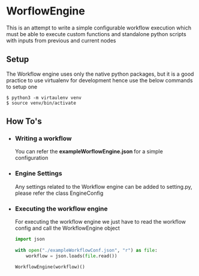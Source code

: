 # <strong> WorflowEngine </strong>

This is an attempt to write a simple configurable workflow execution which must be able to execute custom functions and standalone python scripts with inputs from previous and current nodes

## Setup

The Workflow engine uses only the native python packages, but it is a good practice to use virtualenv for development hence use the below commands to setup one

```shell
$ python3 -m virtaulenv venv
$ source venv/bin/activate
```

## How To's

<ul>

### <li> Writing a workflow </li>

You can refer the <strong> exampleWorflowEngine.json </strong> for a simple configuration

### <li> Engine Settings </li>

Any settings related to the Workflow engine can be added to setting.py, please refer the class EngineConfig

### <li> Executing the workflow engine </li>

For executing the workflow engine we just have to read the workflow config and call the WorkflowEngine object

```python
import json
    
with open("./exampleWorkflowConf.json", "r") as file:
    workflow = json.loads(file.read())

WorkflowEngine(workflow)()
```

</ul>